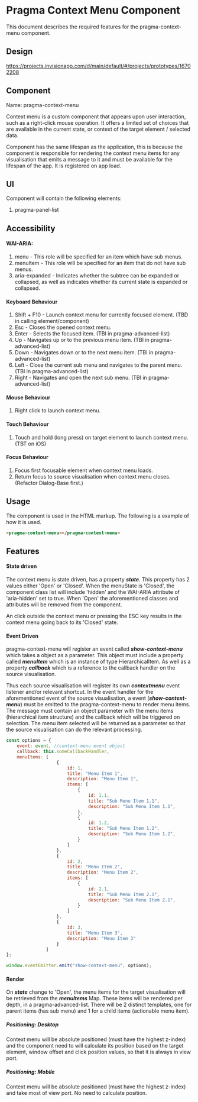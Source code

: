 # Pragma Context Menu Component

This document describes the required features for the pragma-context-menu component.

## Design
https://projects.invisionapp.com/d/main/default/#/projects/prototypes/16702208

## Component

Name: pragma-context-menu

Context menu is a custom component that appears upon user interaction, such as a right-click mouse operation. It offers
a limited set of choices that are available in the current state, or context of the target element / selected data.

Component has the same lifespan as the application, this is because the component is responsible for rendering the context
menu items for any visualisation that emits a message to it and must be available for the lifespan of the app. It is
registered on app load.

## UI

Component will contain the following elements:

1. pragma-panel-list

## Accessibility

#### WAI-ARIA:

1. menu - This role will be specified for an item which have sub menus.
1. menuItem - This role will be specified for an item that do not have sub menus.
1. aria-expanded - Indicates whether the subtree can be expanded or collapsed, as well as indicates whether its current
state is expanded or collapsed.

#### Keyboard Behaviour

1. Shift + F10 - Launch context menu for currently focused element. (TBD in calling element/component)
1. Esc - Closes the opened context menu.
1. Enter - Selects the focused item. (TBI in pragma-advanced-list)
1. Up - Navigates up or to the previous menu item. (TBI in pragma-advanced-list)
1. Down - Navigates down or to the next menu item. (TBI in pragma-advanced-list)
1. Left - Close the current sub menu and navigates to the parent menu. (TBI in pragma-advanced-list)
1. Right - Navigates and open the next sub menu. (TBI in pragma-advanced-list)

#### Mouse Behaviour

1. Right click to launch context menu.

#### Touch Behaviour

1. Touch and hold (long press) on target element to launch context menu. (TBT on iOS)

#### Focus Behaviour

1. Focus first focusable element when context menu loads.
1. Return focus to source visualisation when context menu closes. (Refactor Dialog-Base first.)

## Usage

The component is used in the HTML markup. The following is a example of how it is used.

```html
<pragma-context-menu></pragma-context-menu>
```

## Features

#### State driven

The context menu is state driven, has a property ***state***. This property has 2 values either 'Open' or 'Closed'.
When the menuState is 'Closed', the component class list will include 'hidden' and the WAI-ARIA attribute of 'aria-hidden'
set to true. When 'Open' the aforementioned classes and attributes will be removed from the component.

An click outside the context menu or pressing the ESC key results in the context menu going back to its 'Closed' state.

#### Event Driven

pragma-context-menu will register an event called ***show-context-menu*** which takes a object as a parameter. This object
must include a property called ***menuItem*** which is an instance of type HierarchicalItem. As well as a property
***callback*** which is a reference to the callback handler on the source visualisation.

Thus each source visualisation will register its own ***contextmenu*** event listener and/or relevant shortcut. In the
event handler for the aforementioned event of the source visualisation, a event (***show-context-menu***) must be emitted
to the pragma-context-menu to render menu items. The message must contain an object parameter with the menu items
(hierarchical item structure) and the callback which will be triggered on selection. The menu item selected will be
returned as a parameter so that the source visualisation can do the relevant processing.

```javascript
const options = {
    event: event, //context-menu event object
    callback: this.someCallbackHandler,
    menuItems: [
                   {
                       id: 1,
                       title: "Menu Item 1",
                       description: "Menu Item 1",
                       items: [
                           {
                               id: 1.1,
                               title: "Sub Menu Item 1.1",
                               description: "Sub Menu Item 1.1",
                           },
                           {
                               id: 1.2,
                               title: "Sub Menu Item 1.2",
                               description: "Sub Menu Item 1.2",
                           }
                       ]
                   },
                   {
                       id: 2,
                       title: "Menu Item 2",
                       description: "Menu Item 2",
                       items: [
                           {
                               id: 2.1,
                               title: "Sub Menu Item 2.1",
                               description: "Sub Menu Item 2.1",
                           }
                       ]
                   },
                   {
                       id: 3,
                       title: "Menu Item 3",
                       description: "Menu Item 3"
                   }
               ]
};

window.eventEmitter.emit("show-context-menu", options);
```

#### Render

On ***state*** change to 'Open', the menu items for the target visualisation will be retrieved from the ***menuItems***
Map. These items will be rendered per depth, in a pragma-advanced-list. There will be 2 distinct templates, one for
parent items (has sub menu) and 1 for a child items (actionable menu item).

##### Positioning: Desktop

Context menu will be absolute positioned (must have the highest z-index) and the component need to will calculate its
position based on the target element, window offset and click position values, so that it is always in view port.

##### Positioning: Mobile

Context menu will be absolute positioned (must have the highest z-index) and take most of view port. No need to
calculate position.